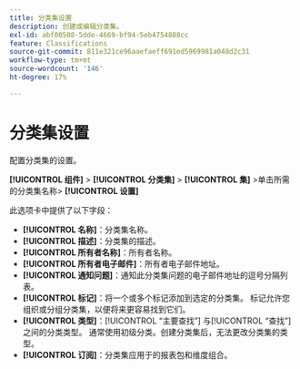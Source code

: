 ```yaml
---
title: 分类集设置
description: 创建或编辑分类集。
exl-id: abf00508-5dde-4669-bf94-5eb4754888cc
feature: Classifications
source-git-commit: 811e321ce96aaefaeff691ed5969981a048d2c31
workflow-type: tm+mt
source-wordcount: '146'
ht-degree: 17%

---
```


# 分类集设置

配置分类集的设置。

**[!UICONTROL 组件]** > **[!UICONTROL 分类集]** > **[!UICONTROL 集]** >单击所需的分类集名称> **[!UICONTROL 设置]**

此选项卡中提供了以下字段：

* **[!UICONTROL 名称]**：分类集名称。
* **[!UICONTROL 描述]**：分类集的描述。
* **[!UICONTROL 所有者名称]**：所有者名称。
* **[!UICONTROL 所有者电子邮件]**：所有者电子邮件地址。
* **[!UICONTROL 通知问题]**：通知此分类集问题的电子邮件地址的逗号分隔列表。
* **[!UICONTROL 标记]**：将一个或多个标记添加到选定的分类集。 标记允许您组织或分组分类集，以便将来更容易找到它们。
* **[!UICONTROL 类型]**：[!UICONTROL “主要查找”] 与[!UICONTROL “查找”]之间的分类类型。 通常使用初级分类。创建分类集后，无法更改分类集的类型。
* **[!UICONTROL 订阅]**：分类集应用于的报表包和维度组合。
